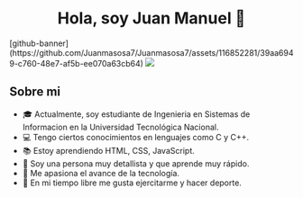 <div align="center">
<h1 align="center">Hola, soy Juan Manuel 👋</h1>
</div>
[github-banner](https://github.com/Juanmasosa7/Juanmasosa7/assets/116852281/39aa6949-c760-48e7-af5b-ee070a63cb64)
<img src="https://github.com/Juanmasosa7/Juanmasosa7/assets/116852281/39aa6949-c760-48e7-af5b-ee070a63cb64">

## Sobre mi

- 🎓 Actualmente, soy estudiante de Ingenieria en Sistemas de Informacion en la Universidad Tecnológica Nacional.
- 💻 Tengo ciertos conocimientos en lenguajes como C y C++.
- 📚 Estoy aprendiendo HTML, CSS, JavaScript.
- 🌱 Soy una persona muy detallista y que aprende muy rápido.
- 🤖 Me apasiona el avance de la tecnología.
- 💪 En mi tiempo libre me gusta ejercitarme y hacer deporte.
